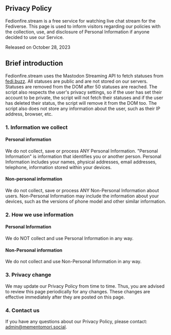 ## Privacy Policy

Fedionfire.stream is a free service for watching live chat stream for the Fediverse. This page is used to inform visitors regarding our policies with the collection, use, and disclosure of Personal Information if anyone decided to use our Service.

Released on October 28, 2023

## Brief introduction

Fedionfire.stream uses the Mastodon Streaming API to fetch statuses from [fedi.buzz](https://fedi.buzz). All statuses are public and are not stored on our servers. Statuses are removed from the DOM after 50 statuses are reached. The script also respects the user's privacy settings, so if the user has set their account to be private, the script will not fetch their statuses and if the user has deleted their status, the script will remove it from the DOM too. The script also does not store any information about the user, such as their IP address, browser, etc.

### 1. Information we collect

#### Personal information

We do not collect, save or process ANY Personal Information. "Personal Information" is information that identifies you or another person. Personal Information includes your names, physical addresses, email addresses, telephone, information stored within your devices.

#### Non-personal information

We do not collect, save or process ANY Non-Personal Information about users. Non-Personal Information may include the information about your devices, such as the versions of phone model and other similar information.

### 2. How we use information

#### Personal Information

We do NOT collect and use Personal Information in any way.

#### Non-Personal information

We do not collect and use Non-Personal Information in any way.

### 3. Privacy change

We may update our Privacy Policy from time to time. Thus, you are advised to review this page periodically for any changes. These changes are effective immediately after they are posted on this page.

### 4. Contact us
If you have any questions about our Privacy Policy, please contact: admin@mementomori.social.

